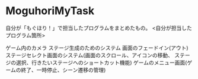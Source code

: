 # MoguhoriMyTask
自分が「もぐほり！」で担当したプログラムをまとめたもの。
<自分が担当したプログラム箇所>　

ゲーム内のカメラ
ステージ生成のためのシステム
画面のフェードイン(アウト)
ステージセレクト画面のシステム(画面のスクロール、アイコンの移動、
ステージの選択、行きたいステージへのショートカット機能)
ゲームのメニュー画面(ゲームの終了、一時停止、シーン遷移の管理)
